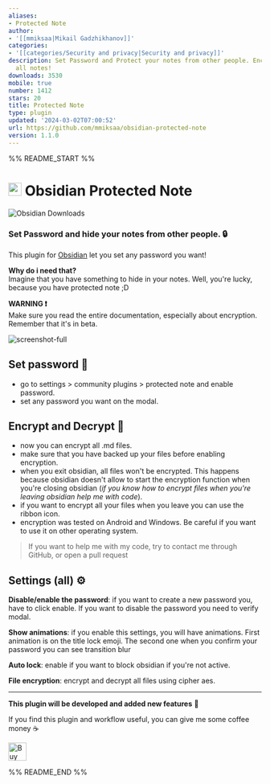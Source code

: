 ```yaml
---
aliases:
- Protected Note
author:
- '[[mmiksaa|Mikail Gadzhikhanov]]'
categories:
- '[[categories/Security and privacy|Security and privacy]]'
description: Set Password and Protect your notes from other people. Encrypt and Decrypt
  all notes!
downloads: 3530
mobile: true
number: 1412
stars: 20
title: Protected Note
type: plugin
updated: '2024-03-02T07:00:52'
url: https://github.com/mmiksaa/obsidian-protected-note
version: 1.1.0
---
```


%% README_START %%

# <img height="26"  style="height: 26px; max-width: 100%;" src="https://upload.wikimedia.org/wikipedia/commons/thumb/1/10/2023_Obsidian_logo.svg/1200px-2023_Obsidian_logo.svg.png"  > Obsidian Protected Note

![Obsidian Downloads](https://img.shields.io/badge/dynamic/json?logo=obsidian&color=%23483699&label=downloads&query=%24%5B%22protected-note%22%5D.downloads&url=https%3A%2F%2Fraw.githubusercontent.com%2Fobsidianmd%2Fobsidian-releases%2Fmaster%2Fcommunity-plugin-stats.json)


### Set Password and hide your notes from other people. 🔒

This plugin for [Obsidian](https://obsidian.md/) let you set any password you want!

**Why do i need that?** \
Imagine that you have something to hide in your notes. Well, you're lucky, because you have protected note ;D

**WARNING ❗** \
Make sure you read the entire documentation, especially about encryption. Remember that it's in beta.

![screenshot-full](https://sun9-60.userapi.com/impg/OVolxXnQGP32XMe_L62TgA_VT2thX8NxmUoy2Q/Khc5yYjszb4.jpg?size=1328x951&quality=95&sign=dc7eb407e94b078c7a2c5fff78e4d3c5&type=album)

## Set password 🔑

- go to settings > community plugins > protected note and enable password.
- set any password you want on the modal.

## Encrypt and Decrypt 💾

- now you can encrypt all .md files.
- make sure that you have backed up your files before enabling encryption.
- when you exit obsidian, all files won't be encrypted. This happens because obsidian doesn't allow to start the encryption function when you're closing obsidian (_if you know how to encrypt files when you're leaving obsidian help me with code_).
- if you want to encrypt all your files when you leave you can use the ribbon icon.
- encryption was tested on Android and Windows. Be careful if you want to use it on other operating system.

> If you want to help me with my code, try to contact me through GitHub, or open a pull request

## Settings (all) ⚙

**Disable/enable the password**: if you want to create a new password you, have to click enable. If you want to disable the password you need to verify modal.

**Show animations**: if you enable this settings, you will have animations. First animation is on the title lock emoji. The second one when you confirm your password you can see transition blur

**Auto lock**: enable if you want to block obsidian if you're not active.

**File encryption**: encrypt and decrypt all files using cipher aes.

---

**This plugin will be developed and added new features** 🧬

If you find this plugin and workflow useful, you can give me some coffee money ☕

[<img height="36" style="height: 36px; max-width: 100%;" src="https://cdn.buymeacoffee.com/buttons/v2/default-red.png"  alt="Buy Me a Coffee at ko-fi.com">](https://buymeacoffee.com/gadgihanovm)


%% README_END %%